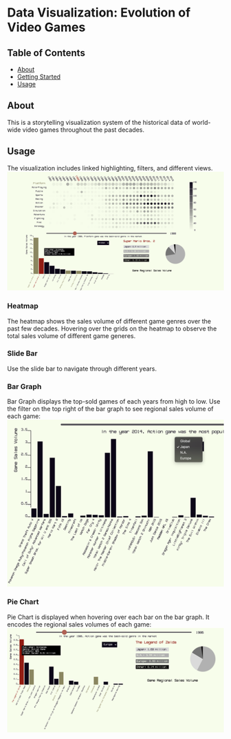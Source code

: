 # Data Visualization: Evolution of Video Games

## Table of Contents

- [About](#about)
- [Getting Started](#getting_started)
- [Usage](#usage)

## About <a name = "about"></a>

This is a storytelling visualization system of the historical data of world-wide video games throughout the past decades.

## Usage <a name = "usage"></a>

The visualization includes linked highlighting, filters, and different views.
![initial window](images/overview.png?raw=true "Title")

### Heatmap

The heatmap shows the sales volume of different game genres over the past few decades. Hovering over the grids on the heatmap to observe the total sales volume of different game generes.

### Slide Bar

Use the slide bar to navigate through different years.

### Bar Graph

Bar Graph displays the top-sold games of each years from high to low. Use the filter on the top right of the bar graph to see regional sales volume of each game:
![initial window](images/filter.png?raw=true "Title")

### Pie Chart

Pie Chart is displayed when hovering over each bar on the bar graph. It encodes the regional sales volumes of each game:
![initial window](images/bar.png?raw=true "Title")
